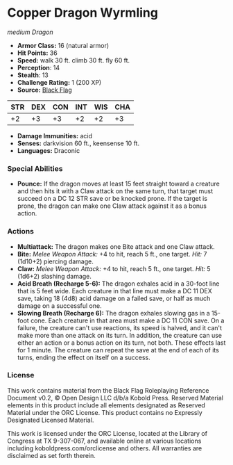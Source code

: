 # Copper Dragon Wyrmling

*medium* *Dragon*

- **Armor Class:** 16 (natural armor)
- **Hit Points:** 36 
- **Speed:** walk 30 ft. climb 30 ft. fly 60 ft.
- **Perception**: 14
- **Stealth**: 13
- **Challenge Rating:** 1 (200 XP)
- **Source:** [Black Flag](https://koboldpress.com/kpstore/product/tovrpg-pg-mv/)

| STR | DEX | CON | INT | WIS | CHA |
| --- | --- | --- | --- | --- | --- |
| +2 | +3 | +3 | +2 | +2 | +3 |

- **Damage Immunities:** acid
- **Senses:** darkvision 60 ft., keensense 10 ft.
- **Languages:** Draconic

### Special Abilities

- **Pounce:** If the dragon moves at least 15 feet straight toward a creature and then hits it with a Claw attack on the same turn, that target must succeed on a DC 12 STR save or be knocked prone. If the target is prone, the dragon can make one Claw attack against it as a bonus action.

### Actions

- **Multiattack:** The dragon makes one Bite attack and one Claw attack.
- **Bite:** _Melee Weapon Attack:_ +4 to hit, reach 5 ft., one target. _Hit:_ 7 (1d10+2) piercing damage.
- **Claw:** _Melee Weapon Attack:_ +4 to hit, reach 5 ft., one target. _Hit:_ 5 (1d6+2) slashing damage.
- **Acid Breath (Recharge 5-6):** The dragon exhales acid in a 30-foot line that is 5 feet wide. Each creature in that line must make a DC 11 DEX save, taking 18 (4d8) acid damage on a failed save, or half as much damage on a successful one.
- **Slowing Breath (Recharge 6):** The dragon exhales slowing gas in a 15-foot cone. Each creature in that area must make a DC 11 CON save. On a failure, the creature can't use reactions, its speed is halved, and it can't make more than one attack on its turn. In addition, the creature can use either an action or a bonus action on its turn, not both. These effects last for 1 minute. The creature can repeat the save at the end of each of its turns, ending the effect on itself on a success.


### License

This work contains material from the Black Flag Roleplaying Reference Document v0.2, © Open Design LLC d/b/a Kobold Press. Reserved Material elements in this product include all elements designated as Reserved Material under the ORC License. This product contains no Expressly Designated Licensed Material.

This work is licensed under the ORC License, located at the Library of Congress at TX 9-307-067, and available online at various locations including koboldpress.com/orclicense and others. All warranties are disclaimed as set forth therein.
